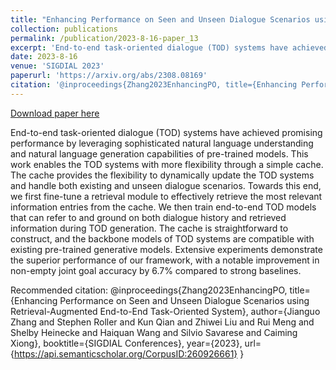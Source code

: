 ```yaml
---
title: "Enhancing Performance on Seen and Unseen Dialogue Scenarios using Retrieval-Augmented End-to-End Task-Oriented System"
collection: publications
permalink: /publication/2023-8-16-paper_13
excerpt: 'End-to-end task-oriented dialogue (TOD) systems have achieved promising performance by leveraging sophisticated natural language understanding and natural language generation capabilities of pre-trained models. This work enables the TOD systems with more flexibility through a simple cache. The cache provides the flexibility to dynamically update the TOD systems and handle both existing and unseen dialogue scenarios. Towards this end, we first fine-tune a retrieval module to effectively retrieve the most relevant information entries from the cache. We then train end-to-end TOD models that can refer to and ground on both dialogue history and retrieved information during TOD generation. The cache is straightforward to construct, and the backbone models of TOD systems are compatible with existing pre-trained generative models. Extensive experiments demonstrate the superior performance of our framework, with a notable improvement in non-empty joint goal accuracy by 6.7% compared to strong baselines.'
date: 2023-8-16
venue: 'SIGDIAL 2023'
paperurl: 'https://arxiv.org/abs/2308.08169'
citation: '@inproceedings{Zhang2023EnhancingPO, title={Enhancing Performance on Seen and Unseen Dialogue Scenarios using Retrieval-Augmented End-to-End Task-Oriented System}, author={Jianguo Zhang and Stephen Roller and Kun Qian and Zhiwei Liu and Rui Meng and Shelby Heinecke and Haiquan Wang and Silvio Savarese and Caiming Xiong}, booktitle={SIGDIAL Conferences}, year={2023}, url={https://api.semanticscholar.org/CorpusID:260926661} }'
---
```


<a href='https://arxiv.org/abs/2308.08169'>Download paper here</a>

End-to-end task-oriented dialogue (TOD) systems have achieved promising performance by leveraging sophisticated natural language understanding and natural language generation capabilities of pre-trained models. This work enables the TOD systems with more flexibility through a simple cache. The cache provides the flexibility to dynamically update the TOD systems and handle both existing and unseen dialogue scenarios. Towards this end, we first fine-tune a retrieval module to effectively retrieve the most relevant information entries from the cache. We then train end-to-end TOD models that can refer to and ground on both dialogue history and retrieved information during TOD generation. The cache is straightforward to construct, and the backbone models of TOD systems are compatible with existing pre-trained generative models. Extensive experiments demonstrate the superior performance of our framework, with a notable improvement in non-empty joint goal accuracy by 6.7% compared to strong baselines.

Recommended citation: @inproceedings{Zhang2023EnhancingPO, title={Enhancing Performance on Seen and Unseen Dialogue Scenarios using Retrieval-Augmented End-to-End Task-Oriented System}, author={Jianguo Zhang and Stephen Roller and Kun Qian and Zhiwei Liu and Rui Meng and Shelby Heinecke and Haiquan Wang and Silvio Savarese and Caiming Xiong}, booktitle={SIGDIAL Conferences}, year={2023}, url={https://api.semanticscholar.org/CorpusID:260926661} }